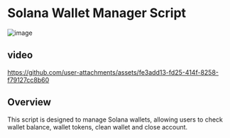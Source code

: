 # Solana Wallet Manager Script

![image](https://github.com/user-attachments/assets/a889e06a-2e47-4faa-9233-6986af1a549c)

## video

https://github.com/user-attachments/assets/fe3add13-fd25-414f-8258-f79127cc8b60

## Overview
This script is designed to manage Solana wallets, allowing users to check wallet balance, wallet tokens, clean wallet and close account.

